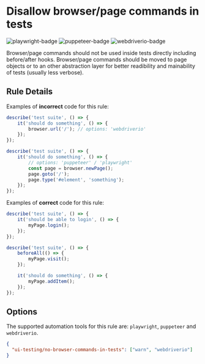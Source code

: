 # Disallow browser/page commands in tests

![playwright-badge][] ![puppeteer-badge][] ![webdriverio-badge][] 

Browser/page commands should not be used inside tests directly including before/after hooks. Browser/page commands should be moved to page objects or to an other abstraction layer for better readibility and mainability of tests (usually less verbose).

## Rule Details


Examples of **incorrect** code for this rule:

```js
describe('test suite', () => {
    it('should do something', () => {
        browser.url('/'); // options: 'webdriverio'
    });
});

describe('test suite', () => {
    it('should do something', () => {
        // options: 'puppeteer' / 'playwright'
        const page = browser.newPage();
        page.goto('/'); 
        page.type('#element', 'something');
    });
});
```

Examples of **correct** code for this rule:

```js
describe('test suite', () => {
    it('should be able to login', () => {
        myPage.login();
    });
});

describe('test suite', () => {
    beforeAll(() => {
        myPage.visit();
    });

    it('should do something', () => {
        myPage.addItem();
    });
});
```

## Options

The supported automation tools for this rule are: `playwright`, `puppeteer` and `webdriverio`.

```json
{
  "ui-testing/no-browser-commands-in-tests": ["warn", "webdriverio"]
}
```

[playwright-badge]: https://img.shields.io/badge/playwright-blue
[puppeteer-badge]: https://img.shields.io/badge/puppeteer-3eb489
[webdriverio-badge]: https://img.shields.io/badge/webdriverio-orange
